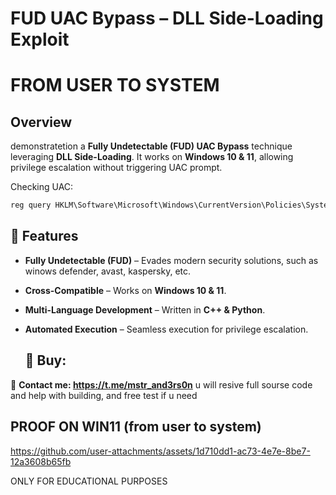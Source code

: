 # FUD UAC Bypass – DLL Side-Loading Exploit  
# FROM USER TO SYSTEM

##  Overview  
demonstratetion a **Fully Undetectable (FUD) UAC Bypass** technique leveraging **DLL Side-Loading**. It works on **Windows 10 & 11**, allowing privilege escalation without triggering UAC prompt.

Checking UAC:
```cmd
reg query HKLM\Software\Microsoft\Windows\CurrentVersion\Policies\System /v EnableLUA
```

## 🎯 Features    
- **Fully Undetectable (FUD)** – Evades modern security solutions, such as winows defender, avast, kaspersky, etc.  
- **Cross-Compatible** – Works on **Windows 10 & 11**.  
- **Multi-Language Development** – Written in **C++ & Python**.  
- **Automated Execution** – Seamless execution for privilege escalation.  
 
  
  ## 🛒 Buy:  
🔹 **Contact me: https://t.me/mstr_and3rs0n** u will resive full sourse code and help with building, and free test if u need

##  PROOF ON WIN11 (from user to system)



https://github.com/user-attachments/assets/1d710dd1-ac73-4e7e-8be7-12a3608b65fb



ONLY FOR EDUCATIONAL PURPOSES


